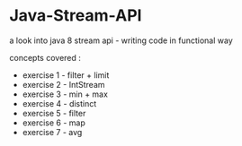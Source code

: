 # Java-Stream-API
a look into java 8 stream api - writing code in functional way

concepts covered :
- exercise 1 - filter + limit
- exercise 2 - IntStream
- exercise 3 - min + max
- exercise 4 - distinct
- exercise 5 - filter
- exercise 6 - map
- exercise 7 - avg